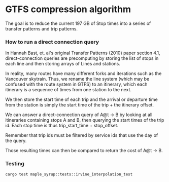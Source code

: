 # GTFS compression algorithm

The goal is to reduce the current 197 GB of Stop times into a series of transfer patterns and trip patterns.

### How to run a direct connection query

In Hannah Bast, et. al's original Transfer Patterns (2010) paper section 4.1, direct-connection queries are precomputing by storing the list of stops in each line and then storing arrays of Lines and stations.

In reality, many routes have many different forks and iterations such as the Vancouver skytrain. Thus, we rename the line system (which may be confused with the route system in GTFS) to an itinerary, which each itinerary is a sequence of times from one station to the next.

We then store the start time of each trip and the arrival or departure time from the station is simply the start time of the trip + the itinerary offset.

We can answer a direct-connection query of A@t -> B by looking at all itineraries containing stops A and B, then querying the start times of the trip id. Each stop time is thus trip_start_time + stop_offset.

Remember that trip ids must be filtered by service ids that use the day of the query.

Those resulting times can then be compared to return the cost of A@t -> B.

### Testing

```bash
cargo test maple_syrup::tests::irvine_interpolation_test
```